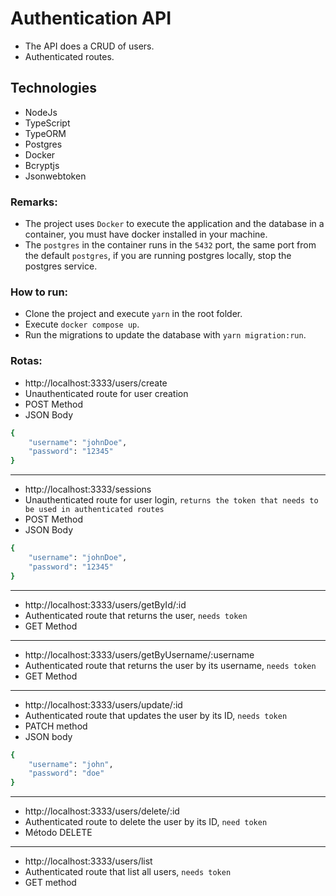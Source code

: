 # Authentication API

- The API does a CRUD of users.
- Authenticated routes.

## Technologies

- NodeJs
- TypeScript
- TypeORM
- Postgres
- Docker
- Bcryptjs
- Jsonwebtoken

### Remarks:

- The project uses `Docker` to execute the application and the database in a container, you must have docker installed in your machine.
- The `postgres` in the container runs in the `5432` port, the same port from the default `postgres`, if you are running postgres locally, stop the postgres service. 

### How to run:

- Clone the project and execute `yarn` in the root folder.
- Execute `docker compose up`.
- Run the migrations to update the database with `yarn migration:run`. 

### Rotas:

- http://localhost:3333/users/create
- Unauthenticated route for user creation
- POST Method
- JSON Body

```bash
{
	"username": "johnDoe",
	"password": "12345"
}
```

---

- http://localhost:3333/sessions
- Unauthenticated route for user login, `returns the token that needs to be used in authenticated routes`
- POST Method
- JSON Body

```bash
{
	"username": "johnDoe",
	"password": "12345"
}
```

---

- http://localhost:3333/users/getById/:id
- Authenticated route that returns the user, `needs token`
- GET Method

---

- http://localhost:3333/users/getByUsername/:username
- Authenticated route that returns the user by its username, `needs token`
- GET Method

---

- http://localhost:3333/users/update/:id
- Authenticated route that updates the user by its ID, `needs token`
- PATCH method
- JSON body

```bash
{
	"username": "john",
	"password": "doe"
}
```

---

- http://localhost:3333/users/delete/:id
- Authenticated route to delete the user by its ID, `need token`
- Método DELETE

---

- http://localhost:3333/users/list
- Authenticated route that list all users, `needs token`
- GET method
